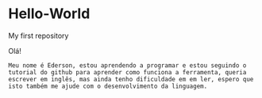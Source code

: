 # Hello-World
My first repository

Olá!

    Meu nome é Ederson, estou aprendendo a programar e estou seguindo o tutorial do github para aprender como funciona a ferramenta, queria escrever em inglês, mas ainda tenho dificuldade em em ler, espero que isto também me ajude com o desenvolvimento da linguagem.
